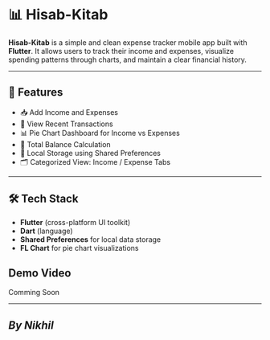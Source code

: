 # 📊 Hisab-Kitab

**Hisab-Kitab** is a simple and clean expense tracker mobile app built with **Flutter**. It allows users to track their income and expenses, visualize spending patterns through charts, and maintain a clear financial history.

---

## 🚀 Features

- 📥 Add Income and Expenses
- 🧾 View Recent Transactions
- 📊 Pie Chart Dashboard for Income vs Expenses
- 🧮 Total Balance Calculation
- 💾 Local Storage using Shared Preferences
- 🗂 Categorized View: Income / Expense Tabs

---

## 🛠️ Tech Stack

- **Flutter** (cross-platform UI toolkit)
- **Dart** (language)
- **Shared Preferences** for local data storage
- **FL Chart** for pie chart visualizations

 
## Demo Video

<p>Comming Soon</p>





---
  *By Nikhil*
---
